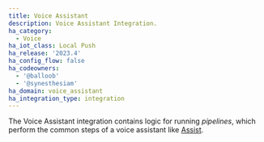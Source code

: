 ```yaml
---
title: Voice Assistant
description: Voice Assistant Integration.
ha_category:
  - Voice
ha_iot_class: Local Push
ha_release: '2023.4'
ha_config_flow: false
ha_codeowners:
  - '@balloob'
  - '@synesthesiam'
ha_domain: voice_assistant
ha_integration_type: integration
---
```


The Voice Assistant integration contains logic for running *pipelines*, which perform the common steps of a voice assistant like [Assist](/docs/assist/).
